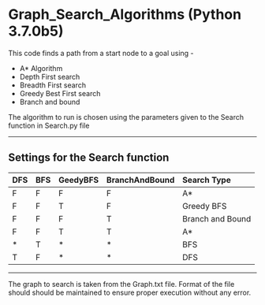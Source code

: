 # Graph_Search_Algorithms (Python 3.7.0b5)
This code finds a path from a start node to a goal using -
 - A* Algorithm
 - Depth First search
 - Breadth First search
 - Greedy Best First search
 - Branch and bound
 
The algorithm to run is chosen using the parameters given to the Search function in Search.py file

-------------------------------------------------------
## Settings for the Search function 

|DFS|BFS|GeedyBFS | BranchAndBound  |   Search Type
|---|:--|:--------|:----------------|:-----------------
| F | F |   F     |       F         |       A*
| F | F |   T     |       F         |   Greedy BFS
| F | F |   F     |       T         |   Branch and Bound
| F | F |   T     |       T         |       A*
| * | T |   *     |       *         |      BFS
| T | F |   *     |       *         |      DFS
-------------------------------------------------------

The graph to search is taken from the Graph.txt file.
Format of the file should should be maintained to ensure proper execution without any error.
